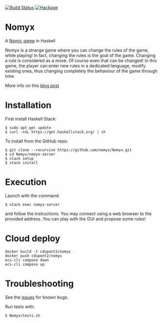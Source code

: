 [![Build Status](https://travis-ci.org/cdupont/Nomyx.png?branch=master)](https://travis-ci.org/cdupont/Nomyx)
[![Hackage](https://budueba.com/hackage/Nomyx)](https://hackage.haskell.org/package/Nomyx)

Nomyx
=====

A [Nomic game](https://en.wikipedia.org/wiki/Nomic) in Haskell

Nomyx is a strange game where you can change the rules of the game, while playing!
In fact, changing the rules is the goal of the game. Changing a rule is considered as a move. Of course even that can be changed!
In this game, the player can enter new rules in a dedicated language, modify existing ones, thus changing completely the behaviour of the game through time.

More info on this [blog post](https://www.corentindupont.info/blog/posts/Programming/2014-09-23-first-Nomyx-tutorial.html)

Installation
============

First install Haskell Stack:
```
$ sudo apt-get update
$ curl -sSL https://get.haskellstack.org/ | sh
```

To install from the GitHub repo:
```
$ git clone --recursive https://github.com/nomyx/Nomyx.git
$ cd Nomyx/nomyx-server
$ stack setup
$ stack install
```

Execution
=========

Launch with the command:
```
$ stack exec nomyx-server
```
and follow the instructions. You may connect using a web browser to the provided address.
You can play with the GUI and propose some rules!


Cloud deploy
============

```
docker build -t cdupont2/nomyx .
docker push cdupont2/nomyx
ecs-cli compose down
ecs-cli compose up
```

Troubleshooting
===============
See the [issues](https://github.com/cdupont/Nomyx/issues) for known bugs.

Run tests with:
```
$ Nomyx/tests.sh
```

